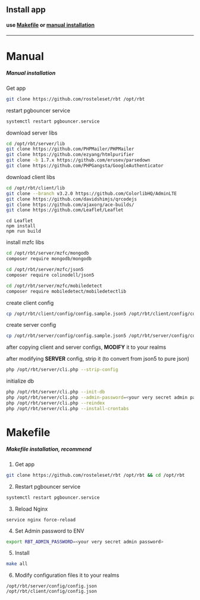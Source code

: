 ## Install app

#### use [Makefile](#Makefile) or [manual installation](#Manual)

------
# Manual
##### Manual installation

Get app
```bash
git clone https://github.com/rosteleset/rbt /opt/rbt
```

restart pgbouncer service

```bash
systemctl restart pgbouncer.service
```

download server libs

```bash
cd /opt/rbt/server/lib
git clone https://github.com/PHPMailer/PHPMailer
git clone https://github.com/ezyang/htmlpurifier
git clone -b 1.7.x https://github.com/erusev/parsedown
git clone https://github.com/PHPGangsta/GoogleAuthenticator
```

download client libs

```bash
cd /opt/rbt/client/lib
git clone --branch v3.2.0 https://github.com/ColorlibHQ/AdminLTE
git clone https://github.com/davidshimjs/qrcodejs
git clone https://github.com/ajaxorg/ace-builds/
git clone https://github.com/Leaflet/Leaflet
```

```
cd Leaflet
npm install
npm run build
```

install mzfc libs

```bash
cd /opt/rbt/server/mzfc/mongodb
composer require mongodb/mongodb
```

```bash
cd /opt/rbt/server/mzfc/json5
composer require colinodell/json5
```

```bash
cd /opt/rbt/server/mzfc/mobiledetect
composer require mobiledetect/mobiledetectlib
```

create client config

```bash
cp /opt/rbt/client/config/config.sample.json5 /opt/rbt/client/config/config.json
```

create server config

```bash
cp /opt/rbt/server/config/config.sample.json5 /opt/rbt/server/config/config.json
```

after copying client and server configs, **MODIFY** it to your realms

after modifying **SERVER** config, strip it (to convert from json5 to pure json)

```bash
php /opt/rbt/server/cli.php --strip-config
```

initialize db

```bash
php /opt/rbt/server/cli.php --init-db
php /opt/rbt/server/cli.php --admin-password=<your very secret admin password>
php /opt/rbt/server/cli.php --reindex
php /opt/rbt/server/cli.php --install-crontabs
```


# Makefile
##### Makefile installation, recommend
1.  Get app
```bash
git clone https://github.com/rosteleset/rbt /opt/rbt && cd /opt/rbt
```
2. Restart pgbouncer service
```bash
systemctl restart pgbouncer.service
```
3. Reload Nginx
```shell
service nginx force-reload
```
4. Set Admin password to ENV
```bash
export RBT_ADMIN_PASSWORD=<your very secret admin password>
```
5. Install
```bash
make all
```
6. Modify configuration files it to your realms
```
/opt/rbt/server/config/config.json
/opt/rbt/client/config/config.json
```
